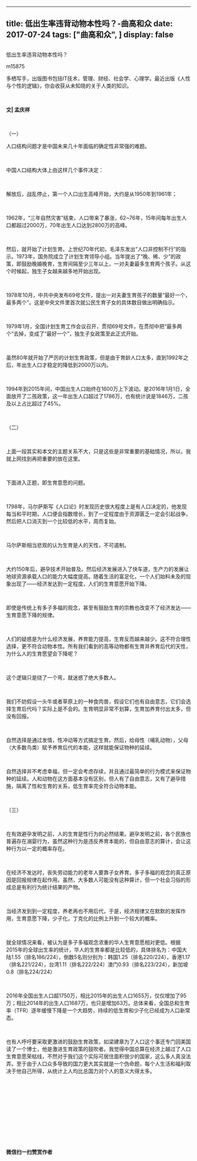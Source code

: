
---
title:   低出生率违背动物本性吗？-曲高和众
date: 2017-07-24
tags: ["曲高和众", ]
display: false
---


## 



低出生率违背动物本性吗？




m15875




多栖写手，出版图书包括IT技术，管理、财经、社会学、心理学。最近出版《人性与个性的逻辑》，你会收获从未知晓的关于人类的知识。


&nbsp;

**文| 孟庆祥**

&nbsp;

（一）

人口结构问题才是中国未来几十年面临的确定性非常强的难题。

&nbsp;

中国人口结构大体上由这样几个事件决定：

&nbsp;

解放后，战乱停止，第一个人口出生高峰开始，大约是从1950年到1961年；

&nbsp;

1962年，“三年自然灾害”结束，人口带来了暴涨，62~76年，15年间每年出生人口都超过2000万，70年出生人口达到2800万的高峰。

&nbsp;

然后，就开始了计划生育。上世纪70年代初，毛泽东发出“人口非控制不行”的指示。1973年，国务院成立了计划生育领导小组。当年提出了“晚、稀、少”的政策，即鼓励晚婚晚育，生育间隔至少三年以上，一对夫妻最多生育两个孩子。从这个时候起，独生子女越来越多地开始出现。

&nbsp;

1978年10月，中共中央发布69号文件，提出一对夫妻生育孩子的数量“最好一个，最多两个”。这是中央文件里首次就公民生育子女的具体数目做出明确指示。

&nbsp;

1979年1月，全国计划生育工作会议召开，贯彻69号文件，在贯彻中把“最多两个”去掉，变成了“最好一个”，独生子女政策至此正式开始。

&nbsp;

虽然80年就开始了严厉的计划生育政策，但是由于育龄人口太多，直到1992年之后，年出生人口才稳定的降低到2000万以内。

&nbsp;

1994年到2015年间，中国出生人口始终在1600万上下波动。是2016年1月1日，全面放开了二孩政策，这一年出生人口超过了1786万，也有统计说是1846万，二孩及以上占比超过了45%。

&nbsp;

（二）

&nbsp;

上面一段其实和本文的主题关系不大，只是这些是非常重要的基础情况，所以，我就上网找到再把重要的放在这里。

&nbsp;

下面进入正题，即生育意愿的问题。

&nbsp;

1798年，马尔萨斯写《人口论》时发现历史很大程度上是有人口决定的，他发现每当和平时期，人口便会指数增长，到了一定程度由于资源匮乏一定会引起战争，然后把人口消灭到一个比较低的水平，周而复始。

&nbsp;

马尔萨斯相当悲观的认为生育是人的天性，不可遏制。

&nbsp;

大约150年后，避孕技术开始普及。然后经济发展进入了快车道，生产力的发展让地球资源承载人口的能力大幅度提高。随着生活的富足化，一个人们始料未及的现象出现了——经济发达到一定程度，人们的生育意愿开始下降。

&nbsp;

即使是传统上有多子多福的观念，甚至有鼓励生育的宗教也改变不了经济发达——生育意愿下降的规律。

&nbsp;

人们的疑惑是为什么经济发展，养育能力提高，生育反而越来越少。这不符合理性选择，更不符合动物本性。所有我们看到的高等动物都有生育并养育后代的天性，为什么人的生育愿望会下降呢？

&nbsp;

这个逻辑只是绕了一个弯，就迷惑了绝大多数人。

&nbsp;

我们不妨假设一头牛或者草原上的一种食肉兽，假设它们也有自由意志，它们会选择生育后代吗？实际上是不会的。生育明显非常不划算，生育加养育付出太多，但没有回报。

&nbsp;

自然选择是通过发情，性冲动等方式搞定生育。然后，给母性（哺乳动物），父母（大多数鸟类）赋予养育后代的本能，这样就能保证物种的延续。

&nbsp;

自然选择并不考虑幸福，但一定会考虑存续，并且通过最简单的行为模式来保证物种的延续。人和动物在这方面基本没有区别，但人有了自由意志，又有了避孕措施，隔离了性和生育的关系，低生育率完全符合动物本能。

&nbsp;

（三）

&nbsp;

在有效避孕发明之前，人的生育是性行为的必然结果。避孕发明之前，各个民族也普遍存在溺婴行为，虽然这种行为是违反养育本能的，但自由意志的算计，会让这种行为以一定的概率存在。

&nbsp;

在经济不发达时，丧失劳动能力的老年人要靠子女养育。多子多福的观念的真正原因是回报规律在起作用。虽然，大多数人可能没有这种算计，但一个社会习俗的形成总是有利行为统计结果的产物。

&nbsp;

当经济发到到一定程度，养老再也不用后代，于是，经济规律又在默默的发挥作用，生育意愿下降，少子化，丁克化的比例上升到一个较大的概率。

&nbsp;

就全球情况来看，被认为是多子多福观念浓重的华人生育意愿相对更低。根据2015年的全球出生率的统计，华人的生育率都是比较低的，具体排名为：中国大陆1.55（排名186/224），倒数5名则分别为：韩国1.25（排名220/224），香港1.17（排名221/224），台湾1.11（排名222/224）澳门0.93（排名223/224），新加坡0.8（排名224/224）

&nbsp;

2016年全国出生人口超1750万，相比2015年的出生人口1655万，仅仅增加了95万；相比2014年的出生人口1687万，也只是增加63万。总体来看，全国总和生育率（TFR）逐年缓慢下降是一个大趋势，持续的低生育和少子化已经成为人口新常态。

&nbsp;

也有人呼吁要采取更激进的鼓励生育政策，如梁建章为了人口这个事还专门回美国读了一个博士，他是激进生育政策的鼓吹者。我觉得中国总算在经济上越过了人口生育意愿荣枯线，不然对于我们这个实际可居住面积很少的国家，这么多人真没法弄。至于由于人口众多导致的国力更大其实就是一个伪命题，每个人生活和福利取决于他自己所得，从统计上人均比总国力对个人的意义大得太多。

&nbsp;

&nbsp;

&nbsp;

&nbsp;

&nbsp;

&nbsp;




**微信扫一扫赞赏作者**















